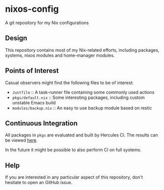 # nixos-config

A git repository for my Nix configurations

## Design

This repository contains most of my Nix-related efforts, including
packages, systems, nixos modules and home-manager modules.

## Points of Interest

Casual observers might find the following files to be of interest:

* `Justfile` :: A task-runner file containing some commonly used actions
* `pkgs/default.nix` :: Some interesting packages, including custom unstable Emacs build
* `modules/backup.nix` :: An easy to use backup module based on restic

## Continuous Integration

All packages in `pkgs` are evaluated and built by Hercules CI.
The results can be viewed [here](https://hercules-ci.com/github/leotaku/nixos-config).

In the future it might be possible to also perform CI on full systems.

## Help

If you are interested in any particular aspect of this repository,
don't hesitate to open an GitHub issue.
